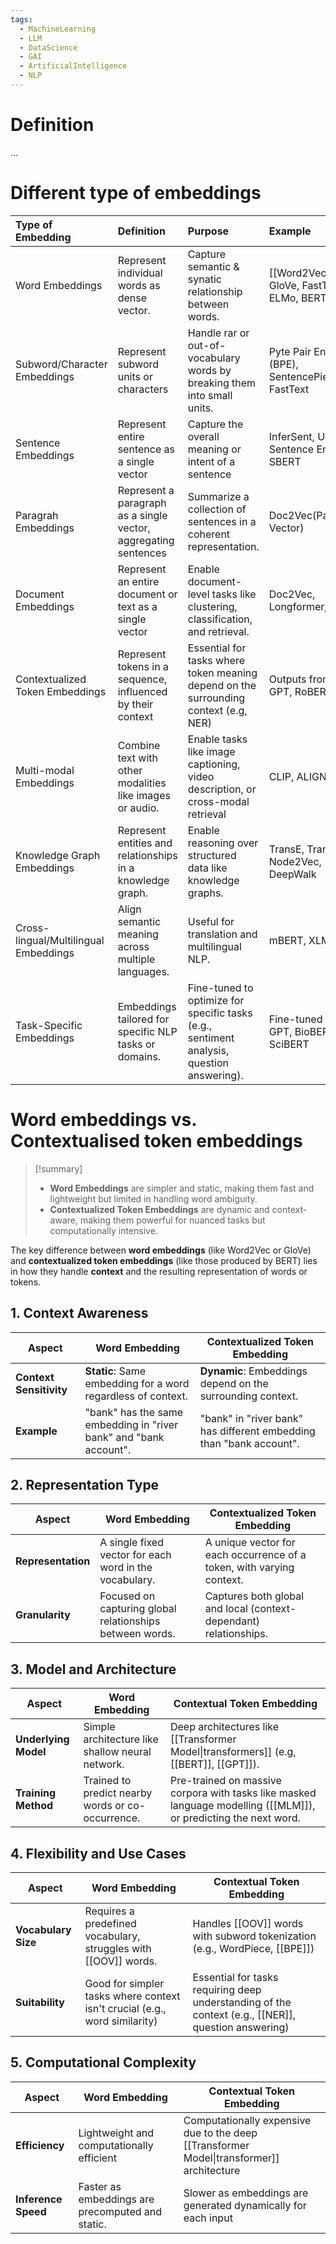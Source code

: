 ```yaml
---
tags:
  - MachineLearning
  - LLM
  - DataScience
  - GAI
  - ArtificialIntelligence
  - NLP
---
```

# Definition
...

# Different type of embeddings

| Type of Embedding                     | Definition                                                      | Purpose                                                                                   | Example                                           |
| :------------------------------------ | :-------------------------------------------------------------- | :---------------------------------------------------------------------------------------- | :------------------------------------------------ |
| Word Embeddings                       | Represent individual words as dense vector.                     | Capture semantic & synatic relationship between words.                                    | [[Word2Vec]], GloVe, FastText, ELMo, BERT         |
| Subword/Character Embeddings          | Represent subword units or characters                           | Handle rar or out-of-vocabulary words by breaking them into small units.                  | Pyte Pair Encoding (BPE), SentencePiece, FastText |
| Sentence Embeddings                   | Represent entire sentence as a single vector                    | Capture the overall meaning or intent of a sentence                                       | InferSent, Universal Sentence Encoder, SBERT      |
| Paragrah Embeddings                   | Represent a paragraph as a single vector, aggregating sentences | Summarize a collection of sentences in a coherent representation.                         | Doc2Vec(Paragraph Vector)                         |
| Document Embeddings                   | Represent an entire document or text as a single vector         | Enable document-level tasks like clustering, classification, and retrieval.               | Doc2Vec, Longformer, BigBird                      |
| Contextualized Token Embeddings       | Represent tokens in a sequence, influenced by their context     | Essential for tasks where token meaning depend on the surrounding context (e.g, NER)      | Outputs from BERT, GPT, RoBERTa                   |
| Multi-modal Embeddings                | Combine text with other modalities like images or audio.        | Enable tasks like image captioning, video description, or cross-modal retrieval           | CLIP, ALIGN                                       |
| Knowledge Graph Embeddings            | Represent entities and relationships in a knowledge graph.      | Enable reasoning over structured data like knowledge graphs.                              | TransE, TransR, Node2Vec, DeepWalk                |
| Cross-lingual/Multilingual Embeddings | Align semantic meaning across multiple languages.               | Useful for translation and multilingual NLP.                                              | mBERT, XLM-R                                      |
| Task-Specific Embeddings              | Embeddings tailored for specific NLP tasks or domains.          | Fine-tuned to optimize for specific tasks (e.g., sentiment analysis, question answering). | Fine-tuned BERT, GPT, BioBERT, SciBERT            |
# Word embeddings vs. Contextualised token embeddings

> [!summary]
> - **Word Embeddings** are simpler and static, making them fast and lightweight but limited in handling word ambiguity.
> - **Contextualized Token Embeddings** are dynamic and context-aware, making them powerful for nuanced tasks but computationally intensive.

The key difference between **word embeddings** (like Word2Vec or GloVe) and **contextualized token embeddings** (like those produced by BERT) lies in how they handle **context** and the resulting representation of words or tokens.
## 1. Context Awareness
| Aspect                  | Word Embedding                                                    | Contextualized Token Embedding                                      |
| ----------------------- | ----------------------------------------------------------------- | ------------------------------------------------------------------- |
| **Context Sensitivity** | **Static**: Same embedding for a word regardless of context.      | **Dynamic**: Embeddings depend on the surrounding context.          |
| **Example**             | "bank" has the same embedding in "river bank" and "bank account". | "bank" in "river bank" has different embedding than "bank account". |

## 2. Representation Type

| Aspect             | Word Embedding                                           | Contextualized Token Embedding                                        |
| ------------------ | -------------------------------------------------------- | --------------------------------------------------------------------- |
| **Representation** | A single fixed vector for each word in the vocabulary.   | A unique vector for each occurrence of a token, with varying context. |
| **Granularity**    | Focused on capturing global relationships between words. | Captures both global and local (context-dependant) relationships.     |
## 3. Model and Architecture

| Aspect           | Word Embedding                                    | Contextual Token Embedding                                                                                       |
| ---------------- | ------------------------------------------------- | ---------------------------------------------------------------------------------------------------------------- |
| **Underlying Model** | Simple architecture like shallow neural network.  | Deep architectures like [[Transformer Model\|transformers]] (e.g, [[BERT]], [[GPT]]).                            |
| **Training Method**  | Trained to predict nearby words or co-occurrence. | Pre-trained on massive corpora with tasks like masked language modelling ([[MLM]]), or predicting the next word. |
## 4. Flexibility and Use Cases

| Aspect          | Word Embedding                                                             | Contextual Token Embedding                                                                          |
| --------------- | -------------------------------------------------------------------------- | --------------------------------------------------------------------------------------------------- |
| **Vocabulary Size** | Requires a predefined vocabulary, struggles with [[OOV]] words.            | Handles [[OOV]] words with subword tokenization (e.g., WordPiece, [[BPE]])                          |
| **Suitability**     | Good for simpler tasks where context isn't crucial (e.g., word similarity) | Essential for tasks requiring deep understanding of the context (e.g., [[NER]], question answering) |
## 5. Computational Complexity
| Aspect              | Word Embedding                                   | Contextual Token Embedding                                                                |
| ------------------- | ------------------------------------------------ | ----------------------------------------------------------------------------------------- |
| **Efficiency**      | Lightweight and computationally efficient        | Computationally expensive due to the deep [[Transformer Model\|transformer]] architecture |
| **Inference Speed** | Faster as embeddings are precomputed and static. | Slower as embeddings are generated dynamically for each input                             |
